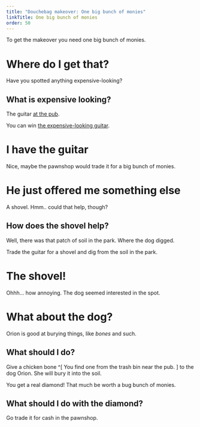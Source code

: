 ```yaml
---
title: "Douchebag makeover: One big bunch of monies"
linkTitle: One big bunch of monies
order: 50
---
```


To get the makeover you need one big bunch of monies.

# Where do I get that?
Have you spotted anything expensive-looking?

## What is expensive looking?
The guitar [at the pub](../get-into-pub.md).

You can win [the expensive-looking guitar](../expensive-guitar.md).

# I have the guitar
Nice, maybe the pawnshop would trade it for a big bunch of monies.

# He just offered me something else
A shovel. Hmm.. could that help, though?

## How does the shovel help?
Well, there was that patch of soil in the park. Where the dog digged.

Trade the guitar for a shovel and dig from the soil in the park.

# The shovel!
Ohhh... how annoying. The dog seemed interested in the spot.

# What about the dog?
Orion is good at burying things, like _bones_ and such.

## What should I do?
Give a chicken bone ^[ You find one from the trash bin near the pub. ] to the dog Orion. She will bury it into the soil.

You get a real diamond! That much be worth a bug bunch of monies.

## What should I do with the diamond?
Go trade it for cash in the pawnshop.
